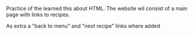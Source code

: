 Practice of the learned this about HTML. 
The website wil consist of a main page with links to recipes.

As extra a "back to menu" and "next recipe" links where added